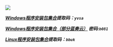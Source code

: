 ![](/picture/2022-02-20-02-35-58.png)


***[Windows程序安装包集合](https://pan.baidu.com/s/1Zs7-Ws9jFE1xJGzXNz9qQA)提取码：`yvsa`***  

***[Windows程序安装包集合（部分蓝奏云）](https://wwi.lanzout.com/b0e3p2paf)
密码:`b081`***  


***[Linux程序安装包集合](https://pan.baidu.com/s/1HfMMSoRq1lZ6jWE3j57nsQ)提取码：`bbuk`***  
